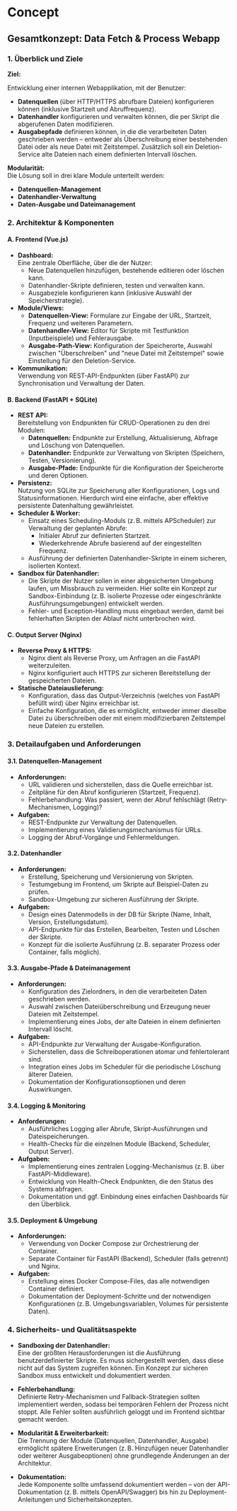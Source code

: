# Concept

## Gesamtkonzept: Data Fetch & Process Webapp

### 1. Überblick und Ziele

**Ziel:**  

Entwicklung einer internen Webapplikation, mit der Benutzer:

- **Datenquellen** (über HTTP/HTTPS abrufbare Dateien) konfigurieren können (inklusive Startzeit und Abruffrequenz).
- **Datenhandler** konfigurieren und verwalten können, die per Skript die abgerufenen Daten modifizieren.
- **Ausgabepfade** definieren können, in die die verarbeiteten Daten geschrieben werden – entweder als Überschreibung einer bestehenden Datei oder als neue Datei mit Zeitstempel. Zusätzlich soll ein Deletion-Service alte Dateien nach einem definierten Intervall löschen.

**Modularität:**  
Die Lösung soll in drei klare Module unterteilt werden:

- **Datenquellen-Management**
- **Datenhandler-Verwaltung**
- **Daten-Ausgabe und Dateimanagement**

### 2. Architektur & Komponenten

#### A. Frontend (Vue.js)

- **Dashboard:**  
  Eine zentrale Oberfläche, über die der Nutzer:
  - Neue Datenquellen hinzufügen, bestehende editieren oder löschen kann.
  - Datenhandler-Skripte definieren, testen und verwalten kann.
  - Ausgabeziele konfigurieren kann (inklusive Auswahl der Speicherstrategie).
- **Module/Views:**
  - **Datenquellen-View:** Formulare zur Eingabe der URL, Startzeit, Frequenz und weiteren Parametern.
  - **Datenhandler-View:** Editor für Skripte mit Testfunktion (Inputbeispiele) und Fehlerausgabe.
  - **Ausgabe-Path-View:** Konfiguration der Speicherorte, Auswahl zwischen "Überschreiben" und "neue Datei mit Zeitstempel" sowie Einstellung für den Deletion-Service.
- **Kommunikation:**  
  Verwendung von REST-API-Endpunkten (über FastAPI) zur Synchronisation und Verwaltung der Daten.

#### B. Backend (FastAPI + SQLite)

- **REST API:**  
  Bereitstellung von Endpunkten für CRUD-Operationen zu den drei Modulen:
  - **Datenquellen:** Endpunkte zur Erstellung, Aktualisierung, Abfrage und Löschung von Datenquellen.
  - **Datenhandler:** Endpunkte zur Verwaltung von Skripten (Speichern, Testen, Versionierung).
  - **Ausgabe-Pfade:** Endpunkte für die Konfiguration der Speicherorte und deren Optionen.
- **Persistenz:**  
  Nutzung von SQLite zur Speicherung aller Konfigurationen, Logs und Statusinformationen. Hierdurch wird eine einfache, aber effektive persistente Datenhaltung gewährleistet.
- **Scheduler & Worker:**  
  - Einsatz eines Scheduling-Moduls (z. B. mittels APScheduler) zur Verwaltung der geplanten Abrufe:
    - Initialer Abruf zur definierten Startzeit.
    - Wiederkehrende Abrufe basierend auf der eingestellten Frequenz.
  - Ausführung der definierten Datenhandler-Skripte in einem sicheren, isolierten Kontext.
- **Sandbox für Datenhandler:**  
  - Die Skripte der Nutzer sollen in einer abgesicherten Umgebung laufen, um Missbrauch zu vermeiden. Hier sollte ein Konzept zur Sandbox-Einbindung (z. B. isolierte Prozesse oder eingeschränkte Ausführungsumgebungen) entwickelt werden.
  - Fehler- und Exception-Handling muss eingebaut werden, damit bei fehlerhaften Skripten der Ablauf nicht unterbrochen wird.

#### C. Output Server (Nginx)

- **Reverse Proxy & HTTPS:**  
  - Nginx dient als Reverse Proxy, um Anfragen an die FastAPI weiterzuleiten.
  - Nginx konfiguriert auch HTTPS zur sicheren Bereitstellung der gespeicherten Dateien.
- **Statische Dateiauslieferung:**  
  - Konfiguration, dass das Output-Verzeichnis (welches von FastAPI befüllt wird) über Nginx erreichbar ist.
  - Einfache Konfiguration, die es ermöglicht, entweder immer dieselbe Datei zu überschreiben oder mit einem modifizierbaren Zeitstempel neue Dateien zu erstellen.

### 3. Detailaufgaben und Anforderungen

#### 3.1. Datenquellen-Management

- **Anforderungen:**
  - URL validieren und sicherstellen, dass die Quelle erreichbar ist.
  - Zeitpläne für den Abruf konfigurieren (Startzeit, Frequenz).
  - Fehlerbehandlung: Was passiert, wenn der Abruf fehlschlägt (Retry-Mechanismen, Logging)?
- **Aufgaben:**
  - REST-Endpunkte zur Verwaltung der Datenquellen.
  - Implementierung eines Validierungsmechanismus für URLs.
  - Logging der Abruf-Vorgänge und Fehlermeldungen.

#### 3.2. Datenhandler

- **Anforderungen:**
  - Erstellung, Speicherung und Versionierung von Skripten.
  - Testumgebung im Frontend, um Skripte auf Beispiel-Daten zu prüfen.
  - Sandbox-Umgebung zur sicheren Ausführung der Skripte.
- **Aufgaben:**
  - Design eines Datenmodells in der DB für Skripte (Name, Inhalt, Version, Erstellungsdatum).
  - API-Endpunkte für das Erstellen, Bearbeiten, Testen und Löschen der Skripte.
  - Konzept für die isolierte Ausführung (z. B. separater Prozess oder Container, falls möglich).

#### 3.3. Ausgabe-Pfade & Dateimanagement

- **Anforderungen:**
  - Konfiguration des Zielordners, in den die verarbeiteten Daten geschrieben werden.
  - Auswahl zwischen Dateiüberschreibung und Erzeugung neuer Dateien mit Zeitstempel.
  - Implementierung eines Jobs, der alte Dateien in einem definierten Intervall löscht.
- **Aufgaben:**
  - API-Endpunkte zur Verwaltung der Ausgabe-Konfiguration.
  - Sicherstellen, dass die Schreiboperationen atomar und fehlertolerant sind.
  - Integration eines Jobs im Scheduler für die periodische Löschung älterer Dateien.
  - Dokumentation der Konfigurationsoptionen und deren Auswirkungen.

#### 3.4. Logging & Monitoring

- **Anforderungen:**
  - Ausführliches Logging aller Abrufe, Skript-Ausführungen und Dateispeicherungen.
  - Health-Checks für die einzelnen Module (Backend, Scheduler, Output Server).
- **Aufgaben:**
  - Implementierung eines zentralen Logging-Mechanismus (z. B. über FastAPI-Middleware).
  - Entwicklung von Health-Check Endpunkten, die den Status des Systems abfragen.
  - Dokumentation und ggf. Einbindung eines einfachen Dashboards für den Überblick.

#### 3.5. Deployment & Umgebung

- **Anforderungen:**
  - Verwendung von Docker Compose zur Orchestrierung der Container.
  - Separate Container für FastAPI (Backend), Scheduler (falls getrennt) und Nginx.
- **Aufgaben:**
  - Erstellung eines Docker Compose-Files, das alle notwendigen Container definiert.
  - Dokumentation der Deployment-Schritte und der notwendigen Konfigurationen (z. B. Umgebungsvariablen, Volumes für persistente Daten).

### 4. Sicherheits- und Qualitätsaspekte

- **Sandboxing der Datenhandler:**  
  Eine der größten Herausforderungen ist die Ausführung benutzerdefinierter Skripte. Es muss sichergestellt werden, dass diese nicht auf das System zugreifen können. Ein Konzept zur sicheren Sandbox muss entwickelt und dokumentiert werden.

- **Fehlerbehandlung:**  
  Definierte Retry-Mechanismen und Fallback-Strategien sollten implementiert werden, sodass bei temporären Fehlern der Prozess nicht stoppt. Alle Fehler sollten ausführlich geloggt und im Frontend sichtbar gemacht werden.

- **Modularität & Erweiterbarkeit:**  
  Die Trennung der Module (Datenquellen, Datenhandler, Ausgabe) ermöglicht spätere Erweiterungen (z. B. Hinzufügen neuer Datenhandler oder weiterer Ausgabeoptionen) ohne grundlegende Änderungen an der Architektur.

- **Dokumentation:**  
  Jede Komponente sollte umfassend dokumentiert werden – von der API-Dokumentation (z. B. mittels OpenAPI/Swagger) bis hin zu Deployment-Anleitungen und Sicherheitskonzepten.
